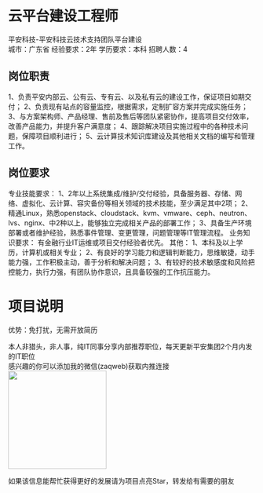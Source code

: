 # 云平台建设工程师
平安科技-平安科技云技术支持团队平台建设  
城市：广东省 经验要求：2年 学历要求：本科  招聘人数：4

## 岗位职责
1、负责平安内部云、公有云、专有云、以及私有云的建设工作，保证项目如期交付；
 2、负责现有站点的容量监控，根据需求，定制扩容方案并完成实施任务；
 3、与方案架构师、产品经理、售前及售后等团队紧密协作，提高项目交付效率，改善产品能力，并提升客户满意度；
 4、跟踪解决项目实施过程中的各种技术问题，保障项目顺利进行；
 5、云计算技术知识库建设及其他相关文档的编写和管理工作。

## 岗位要求
专业技能要求：
 1、2年以上系统集成/维护/交付经验，具备服务器、存储、网络、虚拟化、云计算、容灾备份等相关领域的技术技能，至少满足其中2项；
 2、精通Linux，熟悉openstack、cloudstack、kvm、vmware、ceph、neutron、lvs、nginx、中2种以上，能够独立完成相关产品的部署工作；
 3、具备生产环境部署或者维护经验，熟悉事件管理、变更管理，问题管理等IT管理流程。
 业务知识要求：
 有金融行业IT运维或项目交付经验者优先。
 其他：
 1、本科及以上学历，计算机或相关专业；
 2、有良好的学习能力和逻辑判断能力，思维敏捷，动手能力强，工作积极主动，善于分析和解决问题；
 3、有较好的技术敏感度和风险把控能力，执行力强，有团队协作意识，且具备较强的工作抗压能力。

# 项目说明

优势：免打扰，无需开放简历

本人非猎头，非人事，纯IT同事分享内部推荐职位，每天更新平安集团2个月内发的IT职位  
感兴趣的你可以添加我的微信(zaqweb)获取内推连接  
<img src="https://github.com/zaqweb/PA-IT-JOBS/blob/master/WechatICode.jpeg"  height="200" width="200">

如果该信息能帮忙获得更好的发展请为项目点亮Star，转发给有需要的朋友




